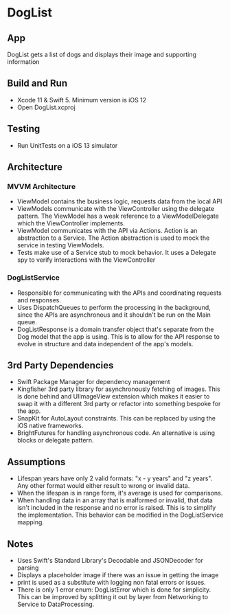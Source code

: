 #  DogList
## App
DogList gets a list of dogs and displays their image and supporting information

## Build and Run
* Xcode 11 & Swift 5. Minimum version is iOS 12
* Open DogList.xcproj

## Testing
* Run UnitTests on a iOS 13 simulator

## Architecture
### MVVM Architecture
* ViewModel contains the business logic, requests data from the local API
* ViewModels communicate with the ViewController using the delegate pattern. The ViewModel has a weak reference to a ViewModelDelegate which the ViewController implements.
* ViewModel communicates with the API via Actions. Action is an abstraction to a Service. The Action abstraction is used to mock the service in testing ViewModels. 
* Tests make use of a Service stub to mock behavior. It uses a Delegate spy to verify interactions with the ViewController

### DogListService
* Responsible for communicating with the APIs and coordinating requests and responses. 
* Uses DispatchQueues to perform the processing in the background, since the APIs are asynchronous and it shouldn't be run on the Main queue. 
* DogListResponse is a domain transfer object that's separate from the Dog model that the app is using. This is to allow for the API response to evolve in structure and data independent of the app's models.

## 3rd Party Dependencies
* Swift Package Manager for dependency management
* Kingfisher 3rd party library for asynchronously fetching of images. This is done behind and UIImageView extension which makes it easier to swap it with a different 3rd party or refactor into something bespoke for the app.
* SnapKit for AutoLayout constraints. This can be replaced by using the iOS native frameworks.
* BrightFutures for handling asynchronous code. An alternative is using blocks or delegate pattern.


## Assumptions
* Lifespan years have only 2 valid formats: "x - y years" and "z years". Any other format would either result to wrong or invalid data. 
* When the lifespan is in range form, it's average is used for comparisons.
* When handling data in an array that is malformed or invalid, that data isn't included in the response and no error is raised. This is to simplify the implementation. This behavior can be modified in the DogListService mapping. 

## Notes
* Uses Swift's Standard Library's Decodable and JSONDecoder for parsing
* Displays a placeholder image if there was an issue in getting the image
* print is used as a substitute with logging non fatal errors or issues.
* There is only 1 error enum: DogListError which is done for simplicity. This can be improved by splitting it out by layer from Networking to Service to DataProcessing.

